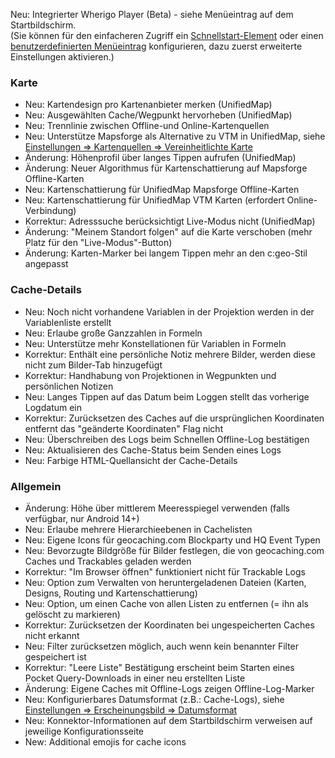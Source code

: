 Neu: Integrierter Wherigo Player (Beta) - siehe Menüeintrag auf dem Startbildschirm.<br> (Sie können für den einfacheren Zugriff ein [Schnellstart-Element](cgeo-setting://quicklaunchitems_sorted) oder einen [benutzerdefinierten Menüeintrag](cgeo-setting://custombnitem) konfigurieren, dazu zuerst erweiterte Einstellungen aktivieren.)

### Karte
- Neu: Kartendesign pro Kartenanbieter merken (UnifiedMap)
- Neu: Ausgewählten Cache/Wegpunkt hervorheben (UnifiedMap)
- Neu: Trennlinie zwischen Offline-und Online-Kartenquellen
- Neu: Unterstütze Mapsforge als Alternative zu VTM in UnifiedMap, siehe [Einstellungen => Kartenquellen => Vereinheitlichte Karte](cgeo-setting://useMapsforgeInUnifiedMap)
- Änderung: Höhenprofil über langes Tippen aufrufen (UnifiedMap)
- Änderung: Neuer Algorithmus für Kartenschattierung auf Mapsforge Offline-Karten
- Neu: Kartenschattierung für UnifiedMap Mapsforge Offline-Karten
- Neu: Kartenschattierung für UnifiedMap VTM Karten (erfordert Online-Verbindung)
- Korrektur: Adresssuche berücksichtigt Live-Modus nicht (UnifiedMap)
- Änderung: "Meinem Standort folgen" auf die Karte verschoben (mehr Platz für den "Live-Modus"-Button)
- Änderung: Karten-Marker bei langem Tippen mehr an den c:geo-Stil angepasst

### Cache-Details
- Neu: Noch nicht vorhandene Variablen in der Projektion werden in der Variablenliste erstellt
- Neu: Erlaube große Ganzzahlen in Formeln
- Neu: Unterstütze mehr Konstellationen für Variablen in Formeln
- Korrektur: Enthält eine persönliche Notiz mehrere Bilder, werden diese nicht zum Bilder-Tab hinzugefügt
- Korrektur: Handhabung von Projektionen in Wegpunkten und persönlichen Notizen
- Neu: Langes Tippen auf das Datum beim Loggen stellt das vorherige Logdatum ein
- Korrektur: Zurücksetzen des Caches auf die ursprünglichen Koordinaten entfernt das "geänderte Koordinaten" Flag nicht
- Neu: Überschreiben des Logs beim Schnellen Offline-Log bestätigen
- Neu: Aktualisieren des Cache-Status beim Senden eines Logs
- Neu: Farbige HTML-Quellansicht der Cache-Details

### Allgemein
- Änderung: Höhe über mittlerem Meeresspiegel verwenden (falls verfügbar, nur Android 14+)
- Neu: Erlaube mehrere Hierarchieebenen in Cachelisten
- Neu: Eigene Icons für geocaching.com Blockparty und HQ Event Typen
- Neu: Bevorzugte Bildgröße für Bilder festlegen, die von geocaching.com Caches und Trackables geladen werden
- Korrektur: "Im Browser öffnen" funktioniert nicht für Trackable Logs
- Neu: Option zum Verwalten von heruntergeladenen Dateien (Karten, Designs, Routing und Kartenschattierung)
- Neu: Option, um einen Cache von allen Listen zu entfernen (= ihn als gelöscht zu markieren)
- Korrektur: Zurücksetzen der Koordinaten bei ungespeicherten Caches nicht erkannt
- Neu: Filter zurücksetzen möglich, auch wenn kein benannter Filter gespeichert ist
- Korrektur: "Leere Liste" Bestätigung erscheint beim Starten eines Pocket Query-Downloads in einer neu erstellten Liste
- Änderung: Eigene Caches mit Offline-Logs zeigen Offline-Log-Marker
- Neu: Konfigurierbares Datumsformat (z.B.: Cache-Logs), siehe [Einstellungen => Erscheinungsbild => Datumsformat](cgeo-settings://short_date_format)
- Neu: Konnektor-Informationen auf dem Startbildschirm verweisen auf jeweilige Konfigurationsseite
- New: Additional emojis for cache icons

